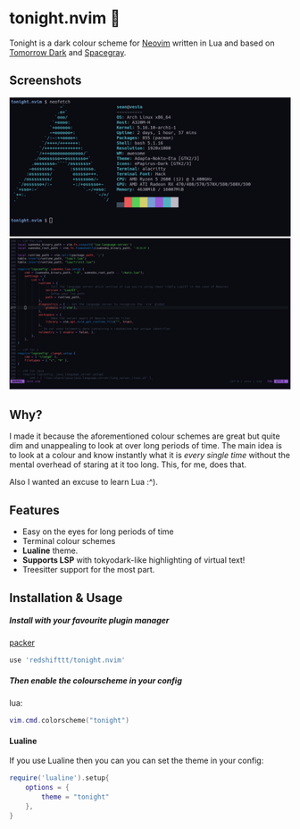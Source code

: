 # tonight.nvim 🌙

Tonight is a dark colour scheme for [Neovim](https://github.com/neovim/neovim)
written in Lua and based on [Tomorrow Dark](https://github.com/chriskempson/base16-tomorrow-scheme) and
[Spacegray](https://github.com/ackyshake/Spacegray.vim).

## Screenshots

![image](screenshots/screenshot1.png)
![image](screenshots/screenshot2.png)

## Why?

I made it because the aforementioned colour schemes are great but quite dim and
unappealing to look at over long periods of time. The main idea is to look at a
colour and know instantly what it is *every single time* without the mental
overhead of staring at it too long. This, for me, does that.

Also I wanted an excuse to learn Lua :^).

## Features

- Easy on the eyes for long periods of time
- Terminal colour schemes
- **Lualine** theme.
- **Supports LSP** with tokyodark-like highlighting of virtual text!
- Treesitter support for the most part.

## Installation & Usage

##### Install with your favourite plugin manager

[packer](https://github.com/wbthomason/packer.nvim)

```lua
use 'redshifttt/tonight.nvim'
```

##### Then enable the colourscheme in your config

lua:

```lua
vim.cmd.colorscheme("tonight")
```

#### Lualine

If you use Lualine then you can you can set the theme in your config:

```lua
require('lualine').setup{
    options = {
        theme = "tonight"
    },
}
```
